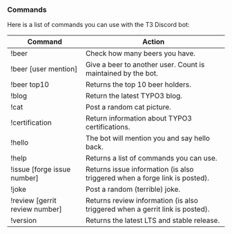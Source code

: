 ### Commands

Here is a list of commands you can use with the T3 Discord bot:

| Command  | Action |
| ------------- | ------------- |
| !beer | Check how many beers you have. |
| !beer [user mention] | Give a beer to another user. Count is maintained by the bot. |
| !beer top10 | Returns the top 10 beer holders. |
| !blog | Return the latest TYPO3 blog. |
| !cat | Post a random cat picture. |
| !certification  | Return information about TYPO3 certifications. |
| !hello | The bot will mention you and say hello back. |
| !help | Returns a list of commands you can use. |
| !issue [forge issue number] | Returns issue information (is also triggered when a forge link is posted). |
| !joke | Post a random (terrible) joke. |
| !review [gerrit review number] | Returns review information (is also triggered when a gerrit link is posted). |
| !version | Returns the latest LTS and stable release. |

